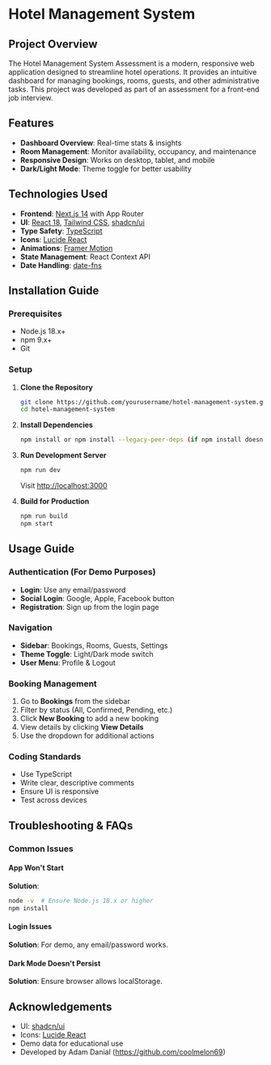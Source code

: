 # Hotel Management System

## Project Overview

The Hotel Management System Assessment is a modern, responsive web application designed to streamline hotel operations. It provides an intuitive dashboard for managing bookings, rooms, guests, and other administrative tasks. This project was developed as part of an assessment for a front-end job interview.

## Features

- **Dashboard Overview**: Real-time stats & insights
- **Room Management**: Monitor availability, occupancy, and maintenance
- **Responsive Design**: Works on desktop, tablet, and mobile
- **Dark/Light Mode**: Theme toggle for better usability

## Technologies Used

- **Frontend**: [Next.js 14](https://nextjs.org/) with App Router
- **UI**: [React 18](https://reactjs.org/), [Tailwind CSS](https://tailwindcss.com/), [shadcn/ui](https://ui.shadcn.com/)
- **Type Safety**: [TypeScript](https://www.typescriptlang.org/)
- **Icons**: [Lucide React](https://lucide.dev/)
- **Animations**: [Framer Motion](https://www.framer.com/motion/)
- **State Management**: React Context API
- **Date Handling**: [date-fns](https://date-fns.org/)

## Installation Guide

### Prerequisites

- Node.js 18.x+
- npm 9.x+
- Git

### Setup

1. **Clone the Repository**
   ```sh
   git clone https://github.com/yourusername/hotel-management-system.git
   cd hotel-management-system
   ```

2. **Install Dependencies**
   ```sh
   npm install or npm install --legacy-peer-deps (if npm install doesn't work)
   ```

3. **Run Development Server**
   ```sh
   npm run dev
   ```
   Visit [http://localhost:3000](http://localhost:3000)

4. **Build for Production**
   ```sh
   npm run build
   npm start
   ```

## Usage Guide

### Authentication (For Demo Purposes)

- **Login**: Use any email/password
- **Social Login**: Google, Apple, Facebook button
- **Registration**: Sign up from the login page

### Navigation

- **Sidebar**: Bookings, Rooms, Guests, Settings
- **Theme Toggle**: Light/Dark mode switch
- **User Menu**: Profile & Logout

### Booking Management

1. Go to **Bookings** from the sidebar
2. Filter by status (All, Confirmed, Pending, etc.)
3. Click **New Booking** to add a new booking 
4. View details by clicking **View Details**
5. Use the dropdown for additional actions

### Coding Standards

- Use TypeScript
- Write clear, descriptive comments
- Ensure UI is responsive
- Test across devices

## Troubleshooting & FAQs

### Common Issues

#### App Won't Start
**Solution**:
```sh
node -v  # Ensure Node.js 18.x or higher
npm install
```

#### Login Issues
**Solution**: For demo, any email/password works. 

#### Dark Mode Doesn't Persist
**Solution**: Ensure browser allows localStorage.

## Acknowledgements

- UI: [shadcn/ui](https://ui.shadcn.com/)
- Icons: [Lucide React](https://lucide.dev/)
- Demo data for educational use
- Developed by Adam Danial (https://github.com/coolmelon69)


